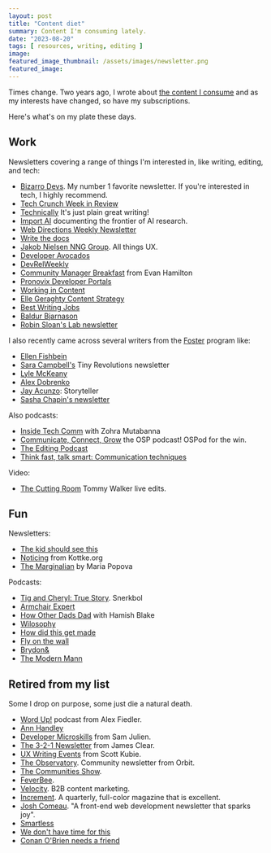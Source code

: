 ```yaml
---
layout: post
title: "Content diet"
summary: Content I'm consuming lately.
date: "2023-08-20"
tags: [ resources, writing, editing ]
image: 
featured_image_thumbnail: /assets/images/newsletter.png
featured_image: 
---
```


Times change. Two years ago, I wrote about [the content I consume](https://flicstar.com/newsletters-i-follow) and as my interests have changed, so have my subscriptions.

Here's what's on my plate these days. 

## Work 

Newsletters covering a range of things I'm interested in, like writing, editing, and tech:

* [Bizarro Devs](https://bizzarodevs.com/issues/). My number 1 favorite newsletter. If you're interested in tech, I highly recommend.
* [Tech Crunch Week in Review](https://techcrunch.com/tag/week-in-review-newsletter/)
* [Technically](https://technically.substack.com/) It's just plain great writing!
* [Import AI](https://importai.substack.com/) documenting the frontier of AI research.
* [Web Directions Weekly Newsletter](https://webdirections.org/)
* [Write the docs](https://www.writethedocs.org/newsletter/)
* [Jakob Nielsen NNG Group](https://www.nngroup.com/articles/subscribe/). All things UX.
* [Developer Avocados](https://tinyletter.com/developeravocados)
* [DevRelWeekly](https://devrelweekly.com/ )
* [Community Manager Breakfast](http://www.evanhamilton.com/community-manager-breakfast/) from Evan Hamilton
* [Pronovix Developer Portals](https://pronovix.com/developer-portals-newsletter)
* [Working in Content](https://workingincontent.com/newsletter)
* [Elle Geraghty Content Strategy](https://www.ellegeraghty.com/)
* [Best Writing Jobs](https://bestwriting.com/#jobs-newsletter)
* [Baldur Bjarnason](https://www.baldurbjarnason.com/)
* [Robin Sloan's Lab newsletter](https://www.robinsloan.com/lab/)

I also recently came across several writers from the [Foster](https://flicstar.com/taw-foster) program like:

* [Ellen Fishbein](https://www.ellenrhymes.com/)
* [Sara Campbell's](https://tinyrevolutions.substack.com/) Tiny Revolutions newsletter
* [Lyle McKeany](https://substack.com/@lyle)
* [Alex Dobrenko](https://substack.com/@alexdobrenko)
* [Jay Acunzo](https://jayacunzo.com/): Storyteller
* [Sasha Chapin's newsletter](https://sashachapin.substack.com/)


Also podcasts:

* [Inside Tech Comm](https://www.insidetechcomm.show/1728253) with Zohra Mutabanna
* [Communicate, Connect, Grow](https://open.spotify.com/show/3JRgwdSRC8knAdkMrU6jOb?si=353ef2eedf044c0c) the OSP podcast! OSPod for the win.
* [The Editing Podcast](https://open.spotify.com/show/2heBPJZcR12cG059rL3G4Z?si=34ff4e9b815d4e1b)
* [Think fast, talk smart: Communication techniques](https://open.spotify.com/show/6ll0MwobDt1JW9gYaOONEo?si=8d85a765716d4101)

Video:
* [The Cutting Room](https://www.thecontentstudio.com/the-cutting-room/) Tommy Walker live edits.


## Fun

Newsletters:

* [The kid should see this](https://thekidshouldseethis.com/)
* [Noticing](https://kottke.org/newsletter/) from Kottke.org
* [The Marginalian](https://www.themarginalian.org/newsletter/) by Maria Popova

 Podcasts:
 
* [Tig and Cheryl: True Story](https://open.spotify.com/show/5xOrrAqR7PfK2GMg8O3arM?si=6c0dabfb38714225). Snerkbol
* [Armchair Expert](https://open.spotify.com/show/6kAsbP8pxwaU2kPibKTuHE?si=52763e33ab8c4663)
* [How Other Dads Dad](https://open.spotify.com/show/32MkoyOu9jntM5MTRVSldl?si=1150ad24638b4f9e) with Hamish Blake
* [Wilosophy](https://open.spotify.com/show/7jVR0NI17dHOyaApdvTWpQ?si=291759c77bb64d47)
* [How did this get made](https://open.spotify.com/show/7imJ7yoSPaYJGZtxH1EFve?si=d6a1ee008dd34980)
* [Fly on the wall](https://open.spotify.com/show/5mJq4a7j3fkJ6bJEVZL6zk?si=d312c00d684a49a9)
* [Brydon&](https://open.spotify.com/show/3OcTTmr7iulkTCddZv2k4x?si=a425d052069d4b93)
* [The Modern Mann](https://open.spotify.com/show/0qAp2hbQqWkVFCeq15GQuP?si=67f805d35ef54efd)


## Retired from my list

Some I drop on purpose, some just die a natural death.

* [Word Up!](https://open.spotify.com/show/6kfqhXUS7SdpiP1CdHnoUA) podcast from Alex Fiedler.
* [Ann Handley](https://annhandley.com/newsletter/)
* [Developer Microskills](https://developermicroskills.com/) from Sam Julien. 
* [The 3-2-1 Newsletter](https://jamesclear.com/3-2-1) from James Clear.
* [UX Writing Events](https://www.uxwritingevents.com/ ) from Scott Kubie.
* [The Observatory](https://orbit.love/blog). Community newsletter from Orbit.
* [The Communities Show](https://www.communities.show/). 
* [FeverBee](https://www.feverbee.com/richs-blog/). 
* [Velocity](https://velocitypartners.com/blog/). B2B content marketing. 
* [Increment](https://store.increment.com/products/increment-subscription). A quarterly, full-color magazine that is excellent.
* [Josh Comeau](https://www.joshwcomeau.com/). "A front-end web development newsletter that sparks joy". 
* [Smartless](https://open.spotify.com/show/0Yzd0g8NYmn27k2HFNplv7?si=e52dd3edbfe2481f)
* [We don't have time for this](https://open.spotify.com/show/1kGC1I1xEJiom7tqRLUKnJ?si=93f7b059d06e4921)
* [Conan O'Brien needs a friend](https://open.spotify.com/show/3u26tlz7A3WyWRtXliX9a9?si=3f3e6249c6894e1a)


